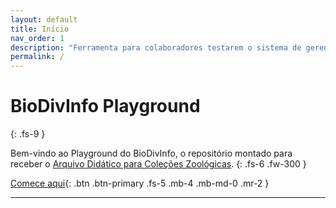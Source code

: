 ```yaml
---
layout: default
title: Início
nav_order: 1
description: "Ferramenta para colaboradores testarem o sistema de gerenciamento de conteúdo usado no Arquivo."
permalink: /
---
```


# BioDivInfo Playground
{: .fs-9 }

Bem-vindo ao Playground do BioDivInfo, o repositório montado para receber o [Arquivo Didático para Coleções Zoológicas](http://biodivinfo.github.io/).
{: .fs-6 .fw-300 }

[Comece aqui](https://biodivinfo.github.io/playground/comece){: .btn .btn-primary .fs-5 .mb-4 .mb-md-0 .mr-2 }

---
